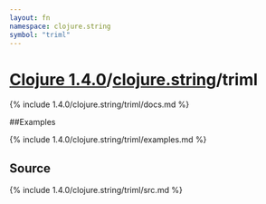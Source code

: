 ```yaml
---
layout: fn
namespace: clojure.string
symbol: "triml"
---
```


# [Clojure 1.4.0](../../)/[clojure.string](../)/triml

{% include 1.4.0/clojure.string/triml/docs.md %}

##Examples

{% include 1.4.0/clojure.string/triml/examples.md %}
## Source
{% include 1.4.0/clojure.string/triml/src.md %}

